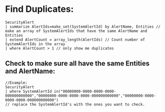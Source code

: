 # Find Duplicates:
```
SecurityAlert
| summarize AlertIds=make_set(SystemAlertId) by AlertName, Entities // make an array of SystemAlertIds that have the same AlertName and Entities
| extend AlertCount = array_length(AlertIds) // Count number of SystemAlertIds in the array
| where AlertCount > 1 // only show me duplicates
```

## Check to make sure all have the same Entities and AlertName:
```
//Example:
SecurityAlert
| where SystemAlertId in("00000000-0000-0000-0000-000000000000","00000000-0000-0000-0000-000000000000","00000000-0000-0000-0000-000000000000")
// replace the SystemAlertId's with the ones you want to check.
```
